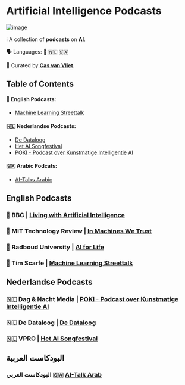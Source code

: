 # Artificial Intelligence Podcasts

![image](https://github.com/cas-van-vliet/cas-van-vliet/assets/146363448/12512d42-e0e2-452a-9d4b-ce683b1cc906)

ℹ️ A collection of **podcasts** on **AI**.

🗣️ Languages: 🏴󠁧󠁢󠁥󠁮󠁧󠁿 🇳🇱 🇸🇦 

👀 Curated by [**Cas van Vliet**](https://casvanvliet.substack.com).

## Table of Contents

#### 🏴󠁧󠁢󠁥󠁮󠁧󠁿 English Podcasts:
- [Machine Learning Streettalk](#english-podcasts)
#### 🇳🇱 Nederlandse Podcasts:
- [De Dataloog](#nederlandse-podcasts)
- [Het AI Songfestival](#nederlandse-podcasts)
- [POKI - Podcast over Kunstmatige Intelligentie AI](#nederlandse-podcasts)
#### 🇸🇦 Arabic Podcats:
- [AI-Talks Arabic](#البودكاست-العربية) 

## English Podcasts

### 🏴󠁧󠁢󠁥󠁮󠁧󠁿 BBC | [Living with Artificial Intelligence](https://www.bbc.co.uk/programmes/m001216k)

### 🏴󠁧󠁢󠁥󠁮󠁧󠁿 MIT Technology Review | [In Machines We Trust](https://player.fm/series/in-machines-we-trust)

### 🏴󠁧󠁢󠁥󠁮󠁧󠁿 Radboud University | [AI for Life](https://open.spotify.com/show/2HGbn1N9FS8ekqOuR3QrhH)

### 🏴󠁧󠁢󠁥󠁮󠁧󠁿 Tim Scarfe | [Machine Learning Streettalk](https://open.spotify.com/show/02e6PZeIOdpmBGT9THuzwR)

## Nederlandse Podcasts

### 🇳🇱 Dag & Nacht Media | [POKI - Podcast over Kunstmatige Intelligentie AI](https://art19.com/shows/poki)

### 🇳🇱 De Dataloog | [De Dataloog](https://dedataloog.nl/)

### 🇳🇱 VPRO | [Het AI Songfestival](https://www.vpro.nl/programmas/ai-songfestival.html)


## البودكاست العربية

### البودكاست العربي 🇸🇦 [AI-Talk Arab](https://open.spotify.com/show/5PaoYlo3lYZwvgDlqX6u29)
